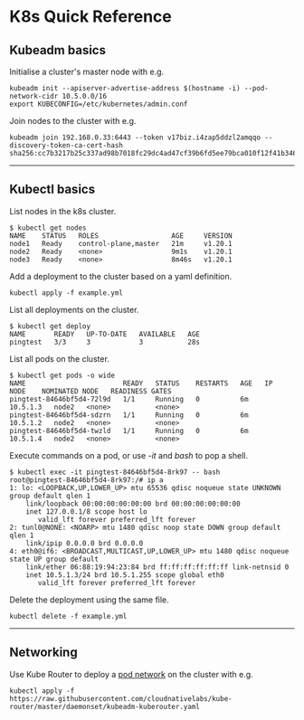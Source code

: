 # K8s Quick Reference

## Kubeadm basics

Initialise a cluster's master node with e.g.

```
kubeadm init --apiserver-advertise-address $(hostname -i) --pod-network-cidr 10.5.0.0/16
export KUBECONFIG=/etc/kubernetes/admin.conf
```

Join nodes to the cluster with e.g.

```
kubeadm join 192.168.0.33:6443 --token v17biz.i4zap5ddzl2amqqo --discovery-token-ca-cert-hash sha256:cc7b3217b25c337ad98b7018fc29dc4ad47cf39b6fd5ee79bca010f12f41b346
```

---

## Kubectl basics

List nodes in the k8s cluster.

```
$ kubectl get nodes
NAME    STATUS   ROLES                  AGE     VERSION
node1   Ready    control-plane,master   21m     v1.20.1
node2   Ready    <none>                 9m1s    v1.20.1
node3   Ready    <none>                 8m46s   v1.20.1
```

Add a deployment to the cluster based on a yaml definition.

```
kubectl apply -f example.yml
```

List all deployments on the cluster.

```
$ kubectl get deploy
NAME       READY   UP-TO-DATE   AVAILABLE   AGE
pingtest   3/3     3            3           28s
```

List all pods on the cluster.

```
$ kubectl get pods -o wide
NAME                        READY   STATUS    RESTARTS   AGE   IP         NODE    NOMINATED NODE   READINESS GATES
pingtest-84646bf5d4-72l9d   1/1     Running   0          6m    10.5.1.3   node2   <none>           <none>
pingtest-84646bf5d4-sdzrn   1/1     Running   0          6m    10.5.1.2   node2   <none>           <none>
pingtest-84646bf5d4-twzld   1/1     Running   0          6m    10.5.1.4   node2   <none>           <none>
```

Execute commands on a pod, or use *-it* and *bash* to pop a shell.

```
$ kubectl exec -it pingtest-84646bf5d4-8rk97 -- bash
root@pingtest-84646bf5d4-8rk97:/# ip a
1: lo: <LOOPBACK,UP,LOWER_UP> mtu 65536 qdisc noqueue state UNKNOWN group default qlen 1
    link/loopback 00:00:00:00:00:00 brd 00:00:00:00:00:00
    inet 127.0.0.1/8 scope host lo
       valid_lft forever preferred_lft forever
2: tunl0@NONE: <NOARP> mtu 1480 qdisc noop state DOWN group default qlen 1
    link/ipip 0.0.0.0 brd 0.0.0.0
4: eth0@if6: <BROADCAST,MULTICAST,UP,LOWER_UP> mtu 1480 qdisc noqueue state UP group default
    link/ether 06:88:19:94:23:84 brd ff:ff:ff:ff:ff:ff link-netnsid 0
    inet 10.5.1.3/24 brd 10.5.1.255 scope global eth0
       valid_lft forever preferred_lft forever
```

Delete the deployment using the same file.

```
kubectl delete -f example.yml
```

---

## Networking

Use Kube Router to deploy a [pod network](https://kubernetes.io/docs/concepts/cluster-administration/addons/#networking-and-network-policy) on the cluster with e.g.

```
kubectl apply -f https://raw.githubusercontent.com/cloudnativelabs/kube-router/master/daemonset/kubeadm-kuberouter.yaml
```